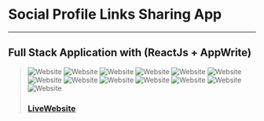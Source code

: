 # Social Profile Links Sharing App
---
Full Stack Application with (ReactJs + AppWrite)
---
> ![Website](public/images/screenshotapp.png)
> ![Website](public/images/screenshotapp2.png)
> ![Website](public/images/screenshotapp3.png)
> ![Website](public/images/screenshotapp4.png)
> ![Website](public/images/screenshotapp5.png)
> ![Website](public/images/screenshotapp6.png)
![Website](public/images/screenshotapp12.png)
> ![Website](public/images/screenshotapp7.png)
> ![Website](public/images/screenshotapp8.png)
> ![Website](public/images/screenshotapp9.png)
> ![Website](public/images/screenshotapp10.png)
> ![Website](public/images/screenshotapp11.png)
> ![Website](public/images/screenshotapp13.png)
> ### [LiveWebsite](simpleshare.netlify.app/)